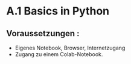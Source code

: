 # A.1 Basics in Python

## Voraussetzungen :&#x20;

* Eigenes Notebook, Browser, Internetzugang
* Zugang zu einem Colab-Notebook.

